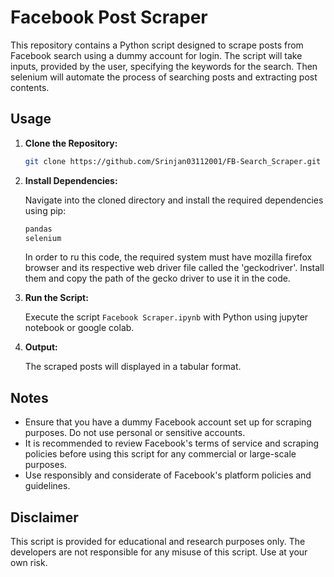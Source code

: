 # Facebook Post Scraper

This repository contains a Python script designed to scrape posts from Facebook search using a dummy account for login. The script will take inputs, provided by the user, specifying the keywords for the search. Then selenium will automate the process of searching posts and extracting post contents.

## Usage

1. **Clone the Repository:**

    ```bash
    git clone https://github.com/Srinjan03112001/FB-Search_Scraper.git
    ```

2. **Install Dependencies:**

    Navigate into the cloned directory and install the required dependencies using pip:

    ```bash
    pandas
    selenium
    ```
    In order to ru this code, the required system must have mozilla firefox browser and its respective web driver file called the 'geckodriver'. Install them and copy the path of the
   gecko driver to use it in the code.
4. **Run the Script:**

    Execute the script `Facebook Scraper.ipynb` with Python using jupyter notebook or google colab.

5. **Output:**

    The scraped posts will displayed in a tabular format. 

## Notes

- Ensure that you have a dummy Facebook account set up for scraping purposes. Do not use personal or sensitive accounts.
- It is recommended to review Facebook's terms of service and scraping policies before using this script for any commercial or large-scale purposes.
- Use responsibly and considerate of Facebook's platform policies and guidelines.

## Disclaimer

This script is provided for educational and research purposes only. The developers are not responsible for any misuse of this script. Use at your own risk.
